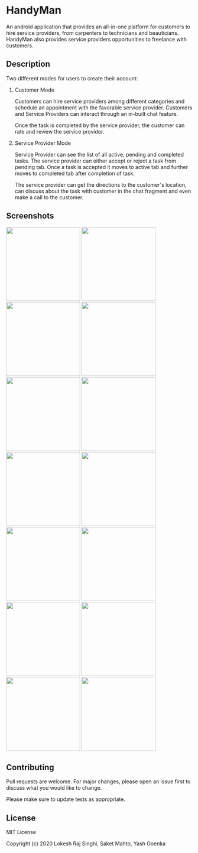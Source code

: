 # HandyMan

An android application that provides an all-in-one platform for customers to hire service providers, from carpenters to technicians and beauticians. HandyMan also provides service providers opportunities to freelance with customers. 

## Description

Two different modes for users to create their account: 

1. Customer Mode

      Customers can hire service providers among different categories and schedule an appointment with the favorable service provider. Customers and Service Providers can interact through an in-built chat feature. 

   Once the task is completed by the service provider, the customer can rate and review the service provider.

2. Service Provider Mode

   Service Provider can see the list of all active, pending and completed tasks. The service provider can either accept or reject a task from pending tab. Once a task is accepted it moves to active tab and further moves to completed tab after completion of task.

   The service provider can get the directions to the customer's location, can discuss about the task with customer in the chat fragment and even make a call to the customer. 


## Screenshots
<img src="Screenshots/Screenshot_20200703-011431.jpg" width="200" >   <img src="Screenshots/Screenshot_20200703-011439.jpg" width="200" >   <img src="Screenshots/Screenshot_20200703-011448.jpg" width="200" >   <img src="Screenshots/Screenshot_20200703-012213.jpg" width="200" >   
<img src="Screenshots/Screenshot_20200703-012226.jpg" width="200" >   <img src="Screenshots/Screenshot_20200703-012302.jpg" width="200" >   <img src="Screenshots/Screenshot_20200703-012307.jpg" width="200" >   <img src="Screenshots/Screenshot_20200703-012324.jpg" width="200" >
<img src="Screenshots/Screenshot_20200703-012330.jpg" width="200" >   <img src="Screenshots/Screenshot_20200703-012356.jpg" width="200" >   <img src="Screenshots/Screenshot_20200703-012454.jpg" width="200" >   <img src="Screenshots/Screenshot_20200703-012551.jpg" width="200" >
<img src="Screenshots/Screenshot_20200703-012609.jpg" width="200" >   <img src="Screenshots/Screenshot_20200703-012624.jpg" width="200" >
## Contributing
Pull requests are welcome. For major changes, please open an issue first to discuss what you would like to change.

Please make sure to update tests as appropriate.

## License
MIT License

Copyright (c) 2020 Lokesh Raj Singhi, Saket Mahto, Yash Goenka
